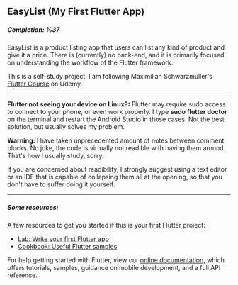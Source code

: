 ## EasyList (My First Flutter App)
##### Completion: %37

EasyList is a product listing app that users can list any kind of product and give it a price. There is (currently) no back-end, and it is primarily focused on understanding the workflow of the Flutter framework. 

This is a self-study project. I am following Maximilian Schwarzmüller's [Flutter Course](https://www.udemy.com/learn-flutter-dart-to-build-ios-android-apps/) on Udemy.

---
**Flutter not seeing your device on Linux?:** Flutter may require sudo access to connect to your phone, or even work properly. I type **sudo flutter doctor** on the terminal and restart the Android Studio in those cases. Not the best solution, but usually solves my problem.  

**Warning:** I have taken unprecedented amount of notes between comment blocks. No joke, the code is virtually not readible with having them around. That's how I usually study, sorry. 

If you are concerned about readibility, I strongly suggest using a text editor or an IDE that is capable of collapsing them all at the opening, so that you don't have to suffer doing it yourself. 

---
##### Some resources: 
A few resources to get you started if this is your first Flutter project:
- [Lab: Write your first Flutter app](https://flutter.io/docs/get-started/codelab)
- [Cookbook: Useful Flutter samples](https://flutter.io/docs/cookbook)

For help getting started with Flutter, view our 
[online documentation](https://flutter.io/docs), which offers tutorials, 
samples, guidance on mobile development, and a full API reference.
